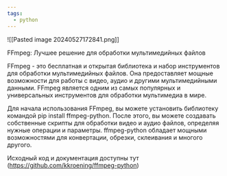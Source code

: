 ```yaml
---
tags:
  - python
---
```

![[Pasted image 20240527172841.png]]

FFmpeg: Лучшее решение для обработки мультимедийных файлов

FFmpeg - это бесплатная и открытая библиотека и набор инструментов для обработки мультимедийных файлов. Она предоставляет мощные возможности для работы с видео, аудио и другими мультимедийными данными. FFmpeg является одним из самых популярных и универсальных инструментов для обработки мультимедиа в мире.

Для начала использования FFmpeg, вы можете установить библиотеку командой pip install ffmpeg-python. После этого, вы можете создавать собственные скрипты для обработки видео и аудио файлов, определяя нужные операции и параметры. ffmpeg-python обладает мощными возможностями для конвертации, обрезки, склеивания и многого другого.

Исходный код и документация доступны тут (https://github.com/kkroening/ffmpeg-python)